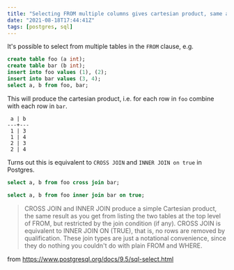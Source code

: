 ```yaml
---
title: "Selecting FROM multiple columns gives cartesian product, same as cross and inner join"
date: "2021-08-18T17:44:41Z"
tags: [postgres, sql]
---
```


It's possible to select from multiple tables in the `FROM` clause, e.g.

```sql
create table foo (a int);
create table bar (b int);
insert into foo values (1), (2);
insert into bar values (3, 4);
select a, b from foo, bar;
```

This will produce the cartesian product, i.e. for each row in `foo` combine with each row in `bar`.

```
 a | b
---+---
 1 | 3
 1 | 4
 2 | 3
 2 | 4
```

Turns out this is equivalent to `CROSS JOIN` and `INNER JOIN on true` in Postgres.

```sql
select a, b from foo cross join bar;
```

```sql
select a, b from foo inner join bar on true;
```

> CROSS JOIN and INNER JOIN produce a simple Cartesian product, the same result as you get from listing the two tables at the top level of FROM, but restricted by the join condition (if any). CROSS JOIN is equivalent to INNER JOIN ON (TRUE), that is, no rows are removed by qualification. These join types are just a notational convenience, since they do nothing you couldn't do with plain FROM and WHERE.

from https://www.postgresql.org/docs/9.5/sql-select.html

